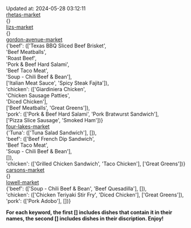 Updated at: 2024-05-28 03:12:11  
[rhetas-market](https://wisc-housingdining.nutrislice.com/menu/rhetas-market/lunch/2024-05-28)  
{}  
[lizs-market](https://wisc-housingdining.nutrislice.com/menu/lizs-market/lunch/2024-05-28)  
{}  
[gordon-avenue-market](https://wisc-housingdining.nutrislice.com/menu/gordon-avenue-market/lunch/2024-05-28)  
{'beef': (['Texas BBQ Sliced Beef Brisket',  
           'Beef Meatballs',  
           'Roast Beef',  
           'Pork & Beef Hard Salami',  
           'Beef Taco Meat',  
           'Soup -  Chili Beef & Bean'],  
          ['Italian Meat Sauce', 'Spicy Steak Fajita']),  
 'chicken': (['Giardiniera Chicken',  
              'Chicken Sausage Patties',  
              'Diced Chicken'],  
             ['Beef Meatballs', 'Great Greens']),  
 'pork': (['Pork & Beef Hard Salami', 'Pork Bratwurst Sandwich'],  
          ['Pizza Slice Sausage', 'Smoked Ham'])}  
[four-lakes-market](https://wisc-housingdining.nutrislice.com/menu/four-lakes-market/lunch/2024-05-28)  
{'Tuna': (['Tuna Salad Sandwich'], []),  
 'beef': (['Beef French Dip Sandwich',  
           'Beef Taco Meat',  
           'Soup -  Chili Beef & Bean'],  
          []),  
 'chicken': (['Grilled Chicken Sandwich', 'Taco Chicken'], ['Great Greens'])}  
[carsons-market](https://wisc-housingdining.nutrislice.com/menu/carsons-market/lunch/2024-05-28)  
{}  
[lowell-market](https://wisc-housingdining.nutrislice.com/menu/lowell-market/lunch/2024-05-28)  
{'beef': (['Soup -  Chili Beef & Bean', 'Beef Quesadilla'], []),  
 'chicken': (['Chicken Teriyaki Stir Fry', 'Diced Chicken'], ['Great Greens']),  
 'pork': (['Pork Adobo'], [])}  
  
**For each keyword, the first [] includes dishes that contain it in their names, the second [] includes dishes in their discription. Enjoy!**  

